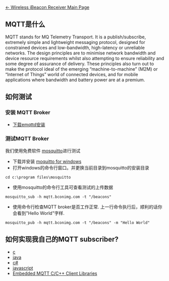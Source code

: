 [← Wireless iBeacon Receiver Main
Page](/Wireless_iBeacon_Receiver "wikilink")

<languages/>

## MQTT是什么

MQTT stands for MQ Telemetry Transport. It is a publish/subscribe,
extremely simple and lightweight messaging protocol, designed for
constrained devices and low-bandwidth, high-latency or unreliable
networks. The design principles are to minimise network bandwidth and
device resource requirements whilst also attempting to ensure
reliability and some degree of assurance of delivery. These principles
also turn out to make the protocol ideal of the emerging
“machine-to-machine” (M2M) or “Internet of Things” world of connected
devices, and for mobile applications where bandwidth and battery power
are at a premium.

## 如何测试

### 安装 MQTT Broker

  - [下载emqttd安装](https://github.com/emqtt/emqttd/wiki/Installation)

### 测试MQTT Broker

我们使用免费软件 [mosquitto](http://mosquitto.org/)进行测试

  - 下载并安装 [moquitto for
    windows](http://mosquitto.org/files/binary/win32/mosquitto-1.3.5-install-win32.exe)
  - 打开windows的命令行窗口。并更换当前目录到mosquitto的安装目录

<!-- end list -->

    cd c:\program files\mosquitto

  - 使用mosquitto的命令行工具可查看测试的上传数据

<!-- end list -->

    mosquitto_sub -h mqtt.bconimg.com -t "/beacons"

  - 使用命令行检查MQTT broker是否工作正常. 上一行命令执行后，顺利的话你会看到"Hello World"字样.

<!-- end list -->

    mosquitto_pub -h mqtt.bconimg.com -t "/beacons" -m "Hello World"

## 如何实现我自己的MQTT subscriber?

  - [c](https://www.eclipse.org/paho/clients/c/)
  - [java](https://www.eclipse.org/paho/clients/java/)
  - [c\#](https://eclipse.org/paho/clients/dotnet/)
  - [javascript](https://www.eclipse.org/paho/clients/js/)
  - [Embedded MQTT C/C++ Client
    Libraries](https://www.eclipse.org/paho/clients/c/embedded/)